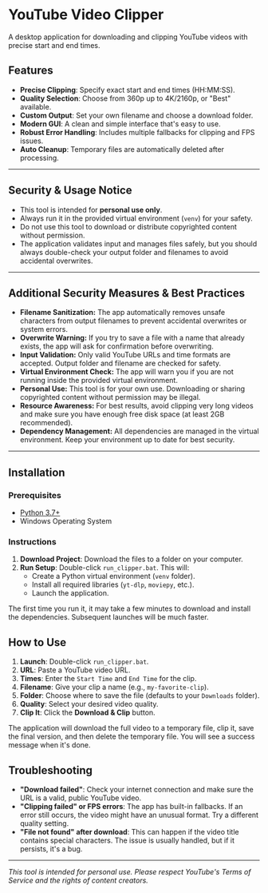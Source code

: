 # YouTube Video Clipper

A desktop application for downloading and clipping YouTube videos with precise start and end times.

## Features

- **Precise Clipping**: Specify exact start and end times (HH:MM:SS).
- **Quality Selection**: Choose from 360p up to 4K/2160p, or "Best" available.
- **Custom Output**: Set your own filename and choose a download folder.
- **Modern GUI**: A clean and simple interface that's easy to use.
- **Robust Error Handling**: Includes multiple fallbacks for clipping and FPS issues.
- **Auto Cleanup**: Temporary files are automatically deleted after processing.

---

## Security & Usage Notice

- This tool is intended for **personal use only**.
- Always run it in the provided virtual environment (`venv`) for your safety.
- Do not use this tool to download or distribute copyrighted content without permission.
- The application validates input and manages files safely, but you should always double-check your output folder and filenames to avoid accidental overwrites.

---

## Additional Security Measures & Best Practices

- **Filename Sanitization:** The app automatically removes unsafe characters from output filenames to prevent accidental overwrites or system errors.
- **Overwrite Warning:** If you try to save a file with a name that already exists, the app will ask for confirmation before overwriting.
- **Input Validation:** Only valid YouTube URLs and time formats are accepted. Output folder and filename are checked for safety.
- **Virtual Environment Check:** The app will warn you if you are not running inside the provided virtual environment.
- **Personal Use:** This tool is for your own use. Downloading or sharing copyrighted content without permission may be illegal.
- **Resource Awareness:** For best results, avoid clipping very long videos and make sure you have enough free disk space (at least 2GB recommended).
- **Dependency Management:** All dependencies are managed in the virtual environment. Keep your environment up to date for best security.

---

## Installation

### Prerequisites

- [Python 3.7+](https://www.python.org/downloads/)
- Windows Operating System

### Instructions

1.  **Download Project**: Download the files to a folder on your computer.
2.  **Run Setup**: Double-click `run_clipper.bat`. This will:
    - Create a Python virtual environment (`venv` folder).
    - Install all required libraries (`yt-dlp`, `moviepy`, etc.).
    - Launch the application.

The first time you run it, it may take a few minutes to download and install the dependencies. Subsequent launches will be much faster.

## How to Use

1.  **Launch**: Double-click `run_clipper.bat`.
2.  **URL**: Paste a YouTube video URL.
3.  **Times**: Enter the `Start Time` and `End Time` for the clip.
4.  **Filename**: Give your clip a name (e.g., `my-favorite-clip`).
5.  **Folder**: Choose where to save the file (defaults to your `Downloads` folder).
6.  **Quality**: Select your desired video quality.
7.  **Clip It**: Click the **Download & Clip** button.

The application will download the full video to a temporary file, clip it, save the final version, and then delete the temporary file. You will see a success message when it's done.

## Troubleshooting

- **"Download failed"**: Check your internet connection and make sure the URL is a valid, public YouTube video.
- **"Clipping failed" or FPS errors**: The app has built-in fallbacks. If an error still occurs, the video might have an unusual format. Try a different quality setting.
- **"File not found" after download**: This can happen if the video title contains special characters. The issue is usually handled, but if it persists, it's a bug.

---

*This tool is intended for personal use. Please respect YouTube's Terms of Service and the rights of content creators.* 